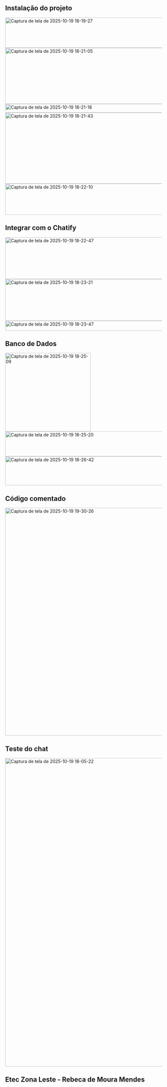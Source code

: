 ## Instalação do projeto
<img width="1126" height="97" alt="Captura de tela de 2025-10-19 18-19-27" src="https://github.com/user-attachments/assets/c620827f-0fb9-47b4-83c2-b8f55b3f72cd" />
<img width="996" height="180" alt="Captura de tela de 2025-10-19 18-21-05" src="https://github.com/user-attachments/assets/63d8c629-c550-4b72-b619-5ac8fda0c20e" />
<img width="994" height="28" alt="Captura de tela de 2025-10-19 18-21-18" src="https://github.com/user-attachments/assets/34925eb9-9579-43bf-8e40-b911324c77b0" />
<img width="1081" height="228" alt="Captura de tela de 2025-10-19 18-21-43" src="https://github.com/user-attachments/assets/d539bf91-2209-416c-a4fc-c81b9eab3f56" />
<img width="1078" height="100" alt="Captura de tela de 2025-10-19 18-22-10" src="https://github.com/user-attachments/assets/00c79903-a62c-4def-9c85-42c715571f06" />

## Integrar com o Chatify
<img width="1071" height="134" alt="Captura de tela de 2025-10-19 18-22-47" src="https://github.com/user-attachments/assets/dcca844f-b0f5-476e-a260-d273836a5e02" />
<img width="1071" height="134" alt="Captura de tela de 2025-10-19 18-23-21" src="https://github.com/user-attachments/assets/b8236265-6ea0-420d-8f48-330ceede989e" />
<img width="1071" height="32" alt="Captura de tela de 2025-10-19 18-23-47" src="https://github.com/user-attachments/assets/13575a83-d573-4ee1-bf84-dea1ac00eb7d" />

## Banco de Dados
<img width="275" height="252" alt="Captura de tela de 2025-10-19 18-25-09" src="https://github.com/user-attachments/assets/a23e5084-fcee-47e5-9c89-d164d8ea660d" />
<img width="1484" height="80" alt="Captura de tela de 2025-10-19 18-25-20" src="https://github.com/user-attachments/assets/7b5739f6-71da-4a85-a43d-ad5772c749b3" />
<img width="1007" height="93" alt="Captura de tela de 2025-10-19 18-26-42" src="https://github.com/user-attachments/assets/30c1a5c0-e6e8-46b0-92f9-f26ce4dfca0d" />

## Código comentado
<img width="1419" height="731" alt="Captura de tela de 2025-10-19 19-30-26" src="https://github.com/user-attachments/assets/0f9cdfc6-06cb-4fff-b9e9-3cac802ef9fe" />


## Teste do chat
<img width="1871" height="990" alt="Captura de tela de 2025-10-19 18-05-22" src="https://github.com/user-attachments/assets/1eb164d0-03e9-48fc-b0fe-26dafe18f1c6" />


## Etec Zona Leste - Rebeca de Moura Mendes

